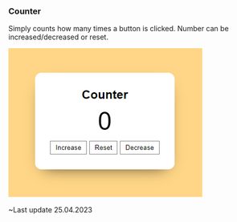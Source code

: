 ### Counter

Simply counts how many times a button is clicked.
Number can be increased/decreased or reset.

![review](counter.png)

~Last update 25.04.2023